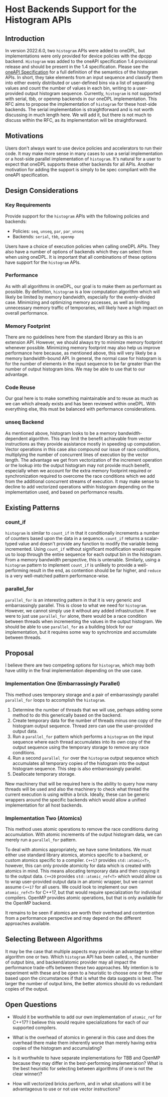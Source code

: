 # Host Backends Support for the Histogram APIs

## Introduction
In version 2022.6.0, two `histogram` APIs were added to oneDPL, but implementations were only provided for device policies with the dpcpp backend. `Histogram` was added to the oneAPI specification 1.4 provisional release and should be present in the 1.4 specification. Please see the [oneAPI Specification](https://github.com/uxlfoundation/oneAPI-spec/blob/main/source/elements/oneDPL/source/parallel_api/algorithms.rst#parallel-algorithms) for a full definition of the semantics of the histogram APIs. In short, they take elements from an input sequence and classify them into either evenly distributed or user-defined bins via a list of separating values and count the number of values in each bin, writing to a user-provided output histogram sequence. Currently, `histogram` is not supported with serial, tbb, or openmp backends in our oneDPL implementation. This RFC aims to propose the implementation of `histogram` for these host-side backends. The serial implementation is straightforward and is not worth discussing in much length here. We will add it, but there is not much to discuss within the RFC, as its implementation will be straightforward.

## Motivations
Users don't always want to use device policies and accelerators to run their code. It may make more sense in many cases to use a serial implementation or a host-side parallel implementation of `histogram`. It's natural for a user to expect that oneDPL supports these other backends for all APIs. Another motivation for adding the support is simply to be spec compliant with the oneAPI specification.

## Design Considerations

### Key Requirements
Provide support for the `histogram` APIs with the following policies and backends:
- Policies: `seq`, `unseq`, `par`, `par_unseq`
- Backends: `serial`, `tbb`, `openmp`

Users have a choice of execution policies when calling oneDPL APIs. They also have a number of options of backends which they can select from when using oneDPL. It is important that all combinations of these options have support for the `histogram` APIs.

### Performance
As with all algorithms in oneDPL, our goal is to make them as performant as possible. By definition, `histogram` is a low computation algorithm which will likely be limited by memory bandwidth, especially for the evenly-divided case. Minimizing and optimizing memory accesses, as well as limiting unnecessary memory traffic of temporaries, will likely have a high impact on overall performance.

### Memory Footprint
There are no guidelines here from the standard library as this is an extension API. However, we should always try to minimize memory footprint whenever possible. Minimizing memory footprint may also help us improve performance here because, as mentioned above, this will very likely be a memory bandwidth-bound API. In general, the normal case for histogram is for the number of elements in the input sequence to be far greater than the number of output histogram bins. We may be able to use that to our advantage.

### Code Reuse
Our goal here is to make something maintainable and to reuse as much as we can which already exists and has been reviewed within oneDPL. With everything else, this must be balanced with performance considerations.

### unseq Backend
As mentioned above, histogram looks to be a memory bandwidth-dependent algorithm. This may limit the benefit achievable from vector instructions as they provide assistance mostly in speeding up computation. Vector operations in this case also compound our issue of race conditions, multiplying the number of concurrent lines of execution by the vector length. The advantage we get from vectorization of the increment operation or the lookup into the output histogram may not provide much benefit, especially when we account for the extra memory footprint required or synchronization required to overcome the race conditions which we add from the additional concurrent streams of execution. It may make sense to decline to add vectorized operations within histogram depending on the implementation used, and based on performance results.

## Existing Patterns

### count_if
`histogram` is similar to `count_if` in that it conditionally increments a number of counters based upon the data in a sequence. `count_if` returns a scalar-typed value and doesn't provide any function to modify the variable being incremented. Using `count_if` without significant modification would require us to loop through the entire sequence for each output bin in the histogram. From a memory bandwidth perspective, this is untenable. Similarly, using a `histogram` pattern to implement `count_if` is unlikely to provide a well-performing result in the end, as contention should be far higher, and `reduce` is a very well-matched pattern performance-wise.

### parallel_for
`parallel_for` is an interesting pattern in that it is very generic and embarrassingly parallel. This is close to what we need for `histogram`. However, we cannot simply use it without any added infrastructure. If we were to just use `parallel_for` alone, there would be a race condition between threads when incrementing the values in the output histogram. We should be able to use `parallel_for` as a building block for our implementation, but it requires some way to synchronize and accumulate between threads.

## Proposal
I believe there are two competing options for `histogram`, which may both have utility in the final implementation depending on the use case.

### Implementation One (Embarrassingly Parallel)
This method uses temporary storage and a pair of embarrassingly parallel `parallel_for` loops to accomplish the `histogram`.
1) Determine the number of threads that we will use, perhaps adding some method to do this generically based on the backend.
2) Create temporary data for the number of threads minus one copy of the histogram output sequence. Thread zero can use the user-provided output data.
3) Run a `parallel_for` pattern which performs a `histogram` on the input sequence where each thread accumulates into its own copy of the output sequence using the temporary storage to remove any race conditions.
4) Run a second `parallel_for` over the `histogram` output sequence which accumulates all temporary copies of the histogram into the output histogram sequence. This step is also embarrassingly parallel.
5) Deallocate temporary storage.

New machinery that will be required here is the ability to query how many threads will be used and also the machinery to check what thread the current execution is using within a brick. Ideally, these can be generic wrappers around the specific backends which would allow a unified implementation for all host backends.

### Implementation Two (Atomics)
This method uses atomic operations to remove the race conditions during accumulation. With atomic increments of the output histogram data, we can merely run a `parallel_for` pattern.

To deal with atomics appropriately, we have some limitations. We must either use standard library atomics, atomics specific to a backend, or custom atomics specific to a compiler. `C++17` provides `std::atomic<T>`, however, this can only provide atomicity for data which is created with atomics in mind. This means allocating temporary data and then copying it to the output data. `C++20` provides `std::atomic_ref<T>` which would allow us to wrap user-provided output data in an atomic wrapper, but we cannot assume `C++17` for all users. We could look to implement our own `atomic_ref<T>` for C++17, but that would require specialization for individual compilers. OpenMP provides atomic operations, but that is only available for the OpenMP backend.

It remains to be seen if atomics are worth their overhead and contention from a performance perspective and may depend on the different approaches available.

## Selecting Between Algorithms
It may be the case that multiple aspects may provide an advantage to either algorithm one or two. Which `histogram` API has been called, `n`, the number of output bins, and backend/atomic provider may all impact the performance trade-offs between these two approaches. My intention is to experiment with these and be open to a heuristic to choose one or the other based upon the circumstances if that is what the data suggests is best. The larger the number of output bins, the better atomics should do vs redundant copies of the output.

## Open Questions
* Would it be worthwhile to add our own implementation of `atomic_ref` for C++17? I believe this would require specializations for each of our supported compilers.

* What is the overhead of atomics in general in this case and does the overhead there make them inherently worse than merely having extra copies of the histogram and accumulating?

* Is it worthwhile to have separate implementations for TBB and OpenMP because they may differ in the best-performing implementation? What is the best heuristic for selecting between algorithms (if one is not the clear winner)?

* How will vectorized bricks perform, and in what situations will it be advantageous to use or not use vector instructions?
